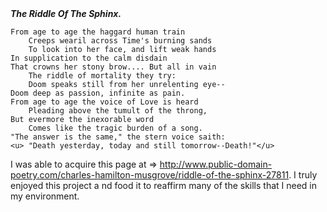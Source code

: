 <head>
    <B><i> The Riddle Of The Sphinx.</B></i>
 </head>

    From age to age the haggard human train
        Creeps wearil across Time's burning sands
        To look into her face, and lift weak hands
    In supplication to the calm disdain
    That crowns her stony brow.... But all in vain
        The riddle of mortality they try:
        Doom speaks still from her unrelenting eye--
    Doom deep as passion, infinite as pain.
    From age to age the voice of Love is heard
        Pleading above the tumult of the throng,
    But evermore the inexorable word
        Comes like the tragic burden of a song.
    "The answer is the same," the stern voice saith:
    <u> "Death yesterday, today and still tomorrow--Death!"</u> 

I was able to acquire this page at => http://www.public-domain-poetry.com/charles-hamilton-musgrove/riddle-of-the-sphinx-27811.
I truly enjoyed this project a nd food it to reaffirm many of the skills that I need in my environment. 
